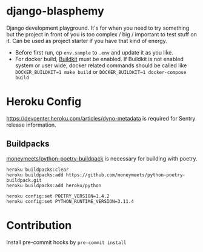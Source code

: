 # django-blasphemy

Django development playground. It's for when you need to try something but the project in front of you is too complex / big / important to test stuff on it. Can be used as project starter if you have that kind of energy.

* Before first run, cp `env.sample` to `.env` and update it as you like.
* For docker build, [Buildkit](https://docs.docker.com/develop/develop-images/build_enhancements/#to-enable-buildkit-builds) must be enabled. If Buildkit is not enabled system or user wide, docker related commands should be called like
`DOCKER_BUILDKIT=1 make build` or `DOCKER_BUILDKIT=1 docker-compose build`

# Heroku Config

https://devcenter.heroku.com/articles/dyno-metadata is required for Sentry release information.

## Buildpacks
[moneymeets/python-poetry-buildpack](https://elements.heroku.com/buildpacks/moneymeets/python-poetry-buildpack) is necessary for building with poetry.

```
heroku buildpacks:clear
heroku buildpacks:add https://github.com/moneymeets/python-poetry-buildpack.git
heroku buildpacks:add heroku/python

heroku config:set POETRY_VERSION=1.4.2
heroku config:set PYTHON_RUNTIME_VERSION=3.11.4
```

# Contribution

Install pre-commit hooks by `pre-commit install`
